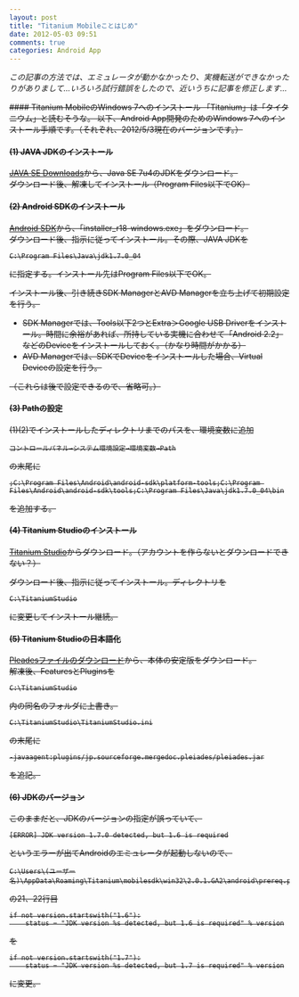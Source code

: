 ```yaml
---
layout: post
title: "Titanium Mobileことはじめ"
date: 2012-05-03 09:51
comments: true
categories: Android App
---
```

*この記事の方法では、エミュレータが動かなかったり、実機転送ができなかったりがありまして…いろいろ試行錯誤をしたので、近いうちに記事を修正します…*

<del>
#### Titanium MobileのWindows 7へのインストール
「Titanium」は「タイタニウム」と読むそうな。  
以下、Android App開発のためのWindows 7へのインストール手順です。（それぞれ、2012/5/3現在のバージョンです。）


#### (1) JAVA JDKのインストール
[JAVA SE Downloads](http://www.oracle.com/technetwork/java/javase/downloads/index.html)から、Java SE 7u4のJDKをダウンロード。  
ダウンロード後、解凍してインストール（Program Files以下でOK）


#### (2) Android SDKのインストール
[Android SDK](http://developer.android.com/sdk/index.html)から、「installer_r18-windows.exe」をダウンロード。  
ダウンロード後、指示に従ってインストール。その際、JAVA JDKを

    C:\Program Files\Java\jdk1.7.0_04

に指定する。インストール先はProgram Files以下でOK。

インストール後、引き続きSDK ManagerとAVD Managerを立ち上げて初期設定を行う。  

- SDK Managerでは、Tools以下2つとExtra＞Google USB Driverをインストール。時間に余裕があれば、所持している実機に合わせて「Android 2.2」などのDeviceをインストールしておく。（かなり時間がかかる）  
- AVD Managerでは、SDKでDeviceをインストールした場合、Virtual Deviceの設定を行う。  

（これらは後で設定できるので、省略可。）


#### (3) Pathの設定
(1)(2)でインストールしたディレクトリまでのパスを、環境変数に追加

    コントロールパネル→システム環境設定→環境変数→Path

の末尾に

    ;C:\Program Files\Android\android-sdk\platform-tools;C:\Program Files\Android\android-sdk\tools;C:\Program Files\Java\jdk1.7.0_04\bin

を追加する。


#### (4) Titanium Studioのインストール
[Titanium Studio](http://www.appcelerator.com/platform/titanium-studio)からダウンロード。（アカウントを作らないとダウンロードできない？）

ダウンロード後、指示に従ってインストール。ディレクトリを

    C:\TitaniumStudio

に変更してインストール継続。


#### (5) Titanium Studioの日本語化
[Pleadesファイルのダウンロード](http://mergedoc.sourceforge.jp/)から、本体の安定版をダウンロード。  
解凍後、FeaturesとPluginsを

    C:\TitaniumStudio
    
内の同名のフォルダに上書き。

    C:\TitaniumStudio\TitaniumStudio.ini

の末尾に

    -javaagent:plugins/jp.sourceforge.mergedoc.pleiades/pleiades.jar

を追記。


#### (6) JDKのバージョン
このままだと、JDKのバージョンの指定が誤っていて、

    [ERROR] JDK version 1.7.0 detected, but 1.6 is required

というエラーが出てAndroidのエミュレータが起動しないので、

    C:\Users\(ユーザー名)\AppData\Roaming\Titanium\mobilesdk\win32\2.0.1.GA2\android\prereq.py

の21、22行目

    if not version.startswith("1.6"):
        status = "JDK version %s detected, but 1.6 is required" % version

を

    if not version.startswith("1.7"):
        status = "JDK version %s detected, but 1.7 is required" % version

に変更。
</del>


